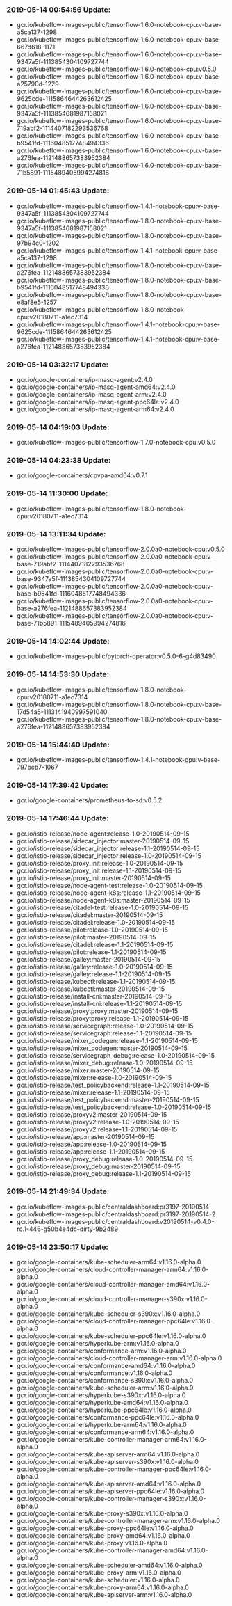 ### 2019-05-14 00:54:56 Update:

- gcr.io/kubeflow-images-public/tensorflow-1.6.0-notebook-cpu:v-base-a5ca137-1298
- gcr.io/kubeflow-images-public/tensorflow-1.6.0-notebook-cpu:v-base-667d618-1171
- gcr.io/kubeflow-images-public/tensorflow-1.6.0-notebook-cpu:v-base-9347a5f-1113854304109727744
- gcr.io/kubeflow-images-public/tensorflow-1.6.0-notebook-cpu:v0.5.0
- gcr.io/kubeflow-images-public/tensorflow-1.6.0-notebook-cpu:v-base-a25790d-1229
- gcr.io/kubeflow-images-public/tensorflow-1.6.0-notebook-cpu:v-base-9625cde-1115864644263612425
- gcr.io/kubeflow-images-public/tensorflow-1.6.0-notebook-cpu:v-base-9347a5f-1113854681987158021
- gcr.io/kubeflow-images-public/tensorflow-1.6.0-notebook-cpu:v-base-719abf2-1114407182293536768
- gcr.io/kubeflow-images-public/tensorflow-1.6.0-notebook-cpu:v-base-b9541fd-1116048517748494336
- gcr.io/kubeflow-images-public/tensorflow-1.6.0-notebook-cpu:v-base-a276fea-1121488657383952384
- gcr.io/kubeflow-images-public/tensorflow-1.6.0-notebook-cpu:v-base-71b5891-1115489405994274816
### 2019-05-14 01:45:43 Update:

- gcr.io/kubeflow-images-public/tensorflow-1.4.1-notebook-cpu:v-base-9347a5f-1113854304109727744
- gcr.io/kubeflow-images-public/tensorflow-1.8.0-notebook-cpu:v-base-9347a5f-1113854681987158021
- gcr.io/kubeflow-images-public/tensorflow-1.8.0-notebook-cpu:v-base-97b94c0-1202
- gcr.io/kubeflow-images-public/tensorflow-1.4.1-notebook-cpu:v-base-a5ca137-1298
- gcr.io/kubeflow-images-public/tensorflow-1.8.0-notebook-cpu:v-base-a276fea-1121488657383952384
- gcr.io/kubeflow-images-public/tensorflow-1.8.0-notebook-cpu:v-base-b9541fd-1116048517748494336
- gcr.io/kubeflow-images-public/tensorflow-1.8.0-notebook-cpu:v-base-e8af8e5-1257
- gcr.io/kubeflow-images-public/tensorflow-1.8.0-notebook-cpu:v20180711-a1ec7314
- gcr.io/kubeflow-images-public/tensorflow-1.4.1-notebook-cpu:v-base-9625cde-1115864644263612425
- gcr.io/kubeflow-images-public/tensorflow-1.4.1-notebook-cpu:v-base-a276fea-1121488657383952384
### 2019-05-14 03:32:17 Update:

- gcr.io/google-containers/ip-masq-agent:v2.4.0
- gcr.io/google-containers/ip-masq-agent-amd64:v2.4.0
- gcr.io/google-containers/ip-masq-agent-arm:v2.4.0
- gcr.io/google-containers/ip-masq-agent-ppc64le:v2.4.0
- gcr.io/google-containers/ip-masq-agent-arm64:v2.4.0
### 2019-05-14 04:19:03 Update:

- gcr.io/kubeflow-images-public/tensorflow-1.7.0-notebook-cpu:v0.5.0
### 2019-05-14 04:23:38 Update:

- gcr.io/google-containers/cpvpa-amd64:v0.7.1
### 2019-05-14 11:30:00 Update:

- gcr.io/kubeflow-images-public/tensorflow-1.8.0-notebook-cpu:v20180711-a1ec7314
### 2019-05-14 13:11:34 Update:

- gcr.io/kubeflow-images-public/tensorflow-2.0.0a0-notebook-cpu:v0.5.0
- gcr.io/kubeflow-images-public/tensorflow-2.0.0a0-notebook-cpu:v-base-719abf2-1114407182293536768
- gcr.io/kubeflow-images-public/tensorflow-2.0.0a0-notebook-cpu:v-base-9347a5f-1113854304109727744
- gcr.io/kubeflow-images-public/tensorflow-2.0.0a0-notebook-cpu:v-base-b9541fd-1116048517748494336
- gcr.io/kubeflow-images-public/tensorflow-2.0.0a0-notebook-cpu:v-base-a276fea-1121488657383952384
- gcr.io/kubeflow-images-public/tensorflow-2.0.0a0-notebook-cpu:v-base-71b5891-1115489405994274816
### 2019-05-14 14:02:44 Update:

- gcr.io/kubeflow-images-public/pytorch-operator:v0.5.0-6-g4d83490
### 2019-05-14 14:53:30 Update:

- gcr.io/kubeflow-images-public/tensorflow-1.8.0-notebook-cpu:v20180711-a1ec7314
- gcr.io/kubeflow-images-public/tensorflow-1.8.0-notebook-cpu:v-base-17d54a5-1113141940997591040
- gcr.io/kubeflow-images-public/tensorflow-1.8.0-notebook-cpu:v-base-a276fea-1121488657383952384
### 2019-05-14 15:44:40 Update:

- gcr.io/kubeflow-images-public/tensorflow-1.4.1-notebook-gpu:v-base-797bcb7-1067
### 2019-05-14 17:39:42 Update:

- gcr.io/google-containers/prometheus-to-sd:v0.5.2
### 2019-05-14 17:46:44 Update:

- gcr.io/istio-release/node-agent:release-1.0-20190514-09-15
- gcr.io/istio-release/sidecar_injector:master-20190514-09-15
- gcr.io/istio-release/sidecar_injector:release-1.1-20190514-09-15
- gcr.io/istio-release/sidecar_injector:release-1.0-20190514-09-15
- gcr.io/istio-release/proxy_init:release-1.0-20190514-09-15
- gcr.io/istio-release/proxy_init:release-1.1-20190514-09-15
- gcr.io/istio-release/proxy_init:master-20190514-09-15
- gcr.io/istio-release/node-agent-test:release-1.0-20190514-09-15
- gcr.io/istio-release/node-agent-k8s:release-1.1-20190514-09-15
- gcr.io/istio-release/node-agent-k8s:master-20190514-09-15
- gcr.io/istio-release/citadel-test:release-1.0-20190514-09-15
- gcr.io/istio-release/citadel:master-20190514-09-15
- gcr.io/istio-release/citadel:release-1.0-20190514-09-15
- gcr.io/istio-release/pilot:release-1.0-20190514-09-15
- gcr.io/istio-release/pilot:master-20190514-09-15
- gcr.io/istio-release/citadel:release-1.1-20190514-09-15
- gcr.io/istio-release/pilot:release-1.1-20190514-09-15
- gcr.io/istio-release/galley:master-20190514-09-15
- gcr.io/istio-release/galley:release-1.0-20190514-09-15
- gcr.io/istio-release/galley:release-1.1-20190514-09-15
- gcr.io/istio-release/kubectl:release-1.1-20190514-09-15
- gcr.io/istio-release/kubectl:master-20190514-09-15
- gcr.io/istio-release/install-cni:master-20190514-09-15
- gcr.io/istio-release/install-cni:release-1.1-20190514-09-15
- gcr.io/istio-release/proxytproxy:master-20190514-09-15
- gcr.io/istio-release/proxytproxy:release-1.1-20190514-09-15
- gcr.io/istio-release/servicegraph:release-1.0-20190514-09-15
- gcr.io/istio-release/servicegraph:release-1.1-20190514-09-15
- gcr.io/istio-release/mixer_codegen:release-1.1-20190514-09-15
- gcr.io/istio-release/mixer_codegen:master-20190514-09-15
- gcr.io/istio-release/servicegraph_debug:release-1.0-20190514-09-15
- gcr.io/istio-release/mixer_debug:release-1.0-20190514-09-15
- gcr.io/istio-release/mixer:master-20190514-09-15
- gcr.io/istio-release/mixer:release-1.0-20190514-09-15
- gcr.io/istio-release/test_policybackend:release-1.1-20190514-09-15
- gcr.io/istio-release/mixer:release-1.1-20190514-09-15
- gcr.io/istio-release/test_policybackend:master-20190514-09-15
- gcr.io/istio-release/test_policybackend:release-1.0-20190514-09-15
- gcr.io/istio-release/proxyv2:master-20190514-09-15
- gcr.io/istio-release/proxyv2:release-1.0-20190514-09-15
- gcr.io/istio-release/proxyv2:release-1.1-20190514-09-15
- gcr.io/istio-release/app:master-20190514-09-15
- gcr.io/istio-release/app:release-1.0-20190514-09-15
- gcr.io/istio-release/app:release-1.1-20190514-09-15
- gcr.io/istio-release/proxy_debug:release-1.0-20190514-09-15
- gcr.io/istio-release/proxy_debug:master-20190514-09-15
- gcr.io/istio-release/proxy_debug:release-1.1-20190514-09-15
### 2019-05-14 21:49:34 Update:

- gcr.io/kubeflow-images-public/centraldashboard:pr3197-20190514
- gcr.io/kubeflow-images-public/centraldashboard:pr3197-20190514-2
- gcr.io/kubeflow-images-public/centraldashboard:v20190514-v0.4.0-rc.1-446-g50b4e4dc-dirty-9b2489
### 2019-05-14 23:50:17 Update:

- gcr.io/google-containers/kube-scheduler-arm64:v1.16.0-alpha.0
- gcr.io/google-containers/cloud-controller-manager-arm64:v1.16.0-alpha.0
- gcr.io/google-containers/cloud-controller-manager-amd64:v1.16.0-alpha.0
- gcr.io/google-containers/cloud-controller-manager-s390x:v1.16.0-alpha.0
- gcr.io/google-containers/kube-scheduler-s390x:v1.16.0-alpha.0
- gcr.io/google-containers/cloud-controller-manager-ppc64le:v1.16.0-alpha.0
- gcr.io/google-containers/kube-scheduler-ppc64le:v1.16.0-alpha.0
- gcr.io/google-containers/hyperkube-arm:v1.16.0-alpha.0
- gcr.io/google-containers/conformance-arm:v1.16.0-alpha.0
- gcr.io/google-containers/cloud-controller-manager-arm:v1.16.0-alpha.0
- gcr.io/google-containers/conformance-amd64:v1.16.0-alpha.0
- gcr.io/google-containers/conformance:v1.16.0-alpha.0
- gcr.io/google-containers/conformance-s390x:v1.16.0-alpha.0
- gcr.io/google-containers/kube-scheduler-arm:v1.16.0-alpha.0
- gcr.io/google-containers/hyperkube-s390x:v1.16.0-alpha.0
- gcr.io/google-containers/hyperkube-amd64:v1.16.0-alpha.0
- gcr.io/google-containers/hyperkube-ppc64le:v1.16.0-alpha.0
- gcr.io/google-containers/conformance-ppc64le:v1.16.0-alpha.0
- gcr.io/google-containers/hyperkube-arm64:v1.16.0-alpha.0
- gcr.io/google-containers/conformance-arm64:v1.16.0-alpha.0
- gcr.io/google-containers/kube-controller-manager-arm64:v1.16.0-alpha.0
- gcr.io/google-containers/kube-apiserver-arm64:v1.16.0-alpha.0
- gcr.io/google-containers/kube-apiserver-s390x:v1.16.0-alpha.0
- gcr.io/google-containers/kube-controller-manager-ppc64le:v1.16.0-alpha.0
- gcr.io/google-containers/kube-apiserver-amd64:v1.16.0-alpha.0
- gcr.io/google-containers/kube-apiserver-ppc64le:v1.16.0-alpha.0
- gcr.io/google-containers/kube-controller-manager-s390x:v1.16.0-alpha.0
- gcr.io/google-containers/kube-proxy-s390x:v1.16.0-alpha.0
- gcr.io/google-containers/kube-controller-manager-arm:v1.16.0-alpha.0
- gcr.io/google-containers/kube-proxy-ppc64le:v1.16.0-alpha.0
- gcr.io/google-containers/kube-proxy-amd64:v1.16.0-alpha.0
- gcr.io/google-containers/kube-proxy:v1.16.0-alpha.0
- gcr.io/google-containers/kube-controller-manager-amd64:v1.16.0-alpha.0
- gcr.io/google-containers/kube-scheduler-amd64:v1.16.0-alpha.0
- gcr.io/google-containers/kube-proxy-arm:v1.16.0-alpha.0
- gcr.io/google-containers/kube-scheduler:v1.16.0-alpha.0
- gcr.io/google-containers/kube-proxy-arm64:v1.16.0-alpha.0
- gcr.io/google-containers/kube-apiserver-arm:v1.16.0-alpha.0
